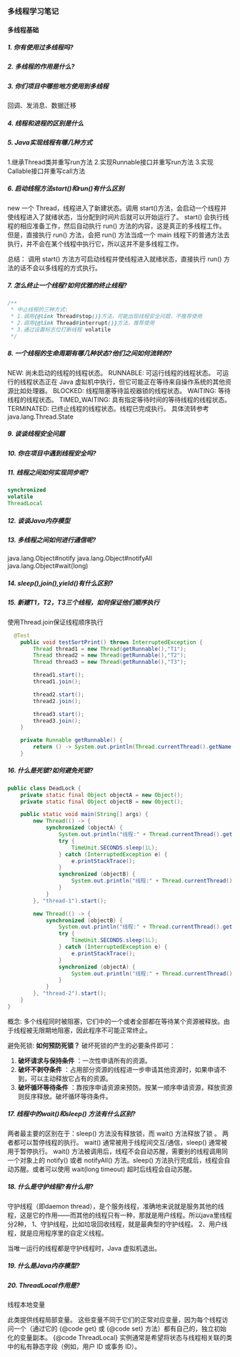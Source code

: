 ### 多线程学习笔记
#### 多线程基础
##### 1.   你有使用过多线程吗?

##### 2.   多线程的作用是什么?

##### 3.   你们项目中哪些地方使用到多线程

回调、发消息、数据迁移

##### 4.   线程和进程的区别是什么

##### 5.   Java实现线程有哪几种方式
1.继承Thread类并重写run方法
2.实现Runnable接口并重写run方法
3.实现Callable接口并重写call方法

##### 6.   启动线程方法start()和run()有什么区别
new 一个 Thread，线程进入了新建状态。调用 start()方法，会启动一个线程并使线程进入了就绪状态，当分配到时间片后就可以开始运行了。 start() 会执行线程的相应准备工作，然后自动执行 run() 方法的内容，这是真正的多线程工作。 但是，直接执行 run() 方法，会把 run() 方法当成一个 main 线程下的普通方法去执行，并不会在某个线程中执行它，所以这并不是多线程工作。

总结： 调用 start() 方法方可启动线程并使线程进入就绪状态，直接执行 run() 方法的话不会以多线程的方式执行。

##### 7.   怎么终止一个线程?如何优雅的终止线程?

```java
/**
 * 中止线程的三种方式:
 * 1.调用{@link Thread#stop()}方法，可能出现线程安全问题，不推荐使用
 * 2.调用{@link Thread#interrupt()}方法，推荐使用
 * 3.通过设置标志位打断线程 volatile
 */
```


##### 8.   一个线程的生命周期有哪几种状态?他们之间如何流转的?
NEW: 尚未启动的线程的线程状态。
RUNNABLE: 可运行线程的线程状态。 可运行的线程状态正在 Java 虚拟机中执行，但它可能正在等待来自操作系统的其他资源比如处理器。
BLOCKED: 线程阻塞等待监视器锁的线程状态。
WAITING: 等待线程的线程状态。
TIMED_WAITING: 具有指定等待时间的等待线程的线程状态。
TERMINATED: 已终止线程的线程状态。线程已完成执行。
具体流转参考 java.lang.Thread.State


##### 9.   谈谈线程安全问题

##### 10. 你在项目中遇到线程安全吗?

##### 11. 线程之间如何实现同步呢?

```java
synchronized  
volatile
ThreadLocal
```


##### 12. 谈谈Java内存模型

##### 13. 多线程之间如何进行通信呢?
java.lang.Object#notify
java.lang.Object#notifyAll
java.lang.Object#wait(long)

##### 14. sleep(),join(),yield()有什么区别?

##### 15. 新建T1，T2，T3三个线程，如何保证他们顺序执行
使用Thread.join保证线程顺序执行
````java
  @Test
	public void testSortPrint() throws InterruptedException {
		Thread thread1 = new Thread(getRunnable(),"T1");
		Thread thread2 = new Thread(getRunnable(),"T2");
		Thread thread3 = new Thread(getRunnable(),"T3");

		thread1.start();
		thread1.join();

		thread2.start();
		thread2.join();

		thread3.start();
		thread3.join();
	}

	private Runnable getRunnable() {
		return () -> System.out.println(Thread.currentThread().getName());
	}
````


##### 16. 什么是死锁?如何避免死锁?
````java
public class DeadLock {
	private static final Object objectA = new Object();
	private static final Object objectB = new Object();

	public static void main(String[] args) {
		new Thread(() -> {
			synchronized (objectA) {
				System.out.println("线程:" + Thread.currentThread().getName() + "成功获取锁A,试图获取锁B");
				try {
					TimeUnit.SECONDS.sleep(1L);
				} catch (InterruptedException e) {
					e.printStackTrace();
				}
				synchronized (objectB) {
					System.out.println("线程:" + Thread.currentThread().getName() + "成功获取锁B");
				}
			}
		}, "thread-1").start();

		new Thread(() -> {
			synchronized (objectB) {
				System.out.println("线程:" + Thread.currentThread().getName() + "成功获取锁B,试图获取锁A");
				try {
					TimeUnit.SECONDS.sleep(1L);
				} catch (InterruptedException e) {
					e.printStackTrace();
				}
				synchronized (objectA) {
					System.out.println("线程:" + Thread.currentThread().getName() + "成功获取锁A");
				}
			}
		}, "thread-2").start();
	}
}
````
概念: 多个线程同时被阻塞，它们中的一个或者全部都在等待某个资源被释放。由于线程被无限期地阻塞，因此程序不可能正常终止。

避免死锁: **如何预防死锁？** 破坏死锁的产生的必要条件即可：

1. **破坏请求与保持条件** ：一次性申请所有的资源。
2. **破坏不剥夺条件** ：占用部分资源的线程进一步申请其他资源时，如果申请不到，可以主动释放它占有的资源。
3. **破坏循环等待条件** ：靠按序申请资源来预防。按某一顺序申请资源，释放资源则反序释放。破坏循环等待条件。

##### 17. 线程中的wait()和sleep() 方法有什么区别?
两者最主要的区别在于：sleep() 方法没有释放锁，而 wait() 方法释放了锁 。
两者都可以暂停线程的执行。
wait() 通常被用于线程间交互/通信，sleep() 通常被用于暂停执行。
wait() 方法被调用后，线程不会自动苏醒，需要别的线程调用同一个对象上的 notify() 或者 notifyAll() 方法。sleep() 方法执行完成后，线程会自动苏醒。或者可以使用 wait(long timeout) 超时后线程会自动苏醒。

##### 18. 什么是守护线程?有什么用?
守护线程（即daemon thread），是个服务线程，准确地来说就是服务其他的线程，这是它的作用——而其他的线程只有一种，那就是用户线程。所以java里线程分2种，
1、守护线程，比如垃圾回收线程，就是最典型的守护线程。
2、用户线程，就是应用程序里的自定义线程。

当唯一运行的线程都是守护线程时，Java 虚拟机退出。
##### 19. 什么是Java内存模型?



##### 20. ThreadLocal作用是?

线程本地变量

此类提供线程局部变量。 这些变量不同于它们的正常对应变量，因为每个线程访问一个（通过它的 {@code get} 或 {@code set} 方法）都有自己的，独立初始化的变量副本。 {@code ThreadLocal} 实例通常是希望将状态与线程相关联的类中的私有静态字段（例如，用户 ID 或事务 ID）。


